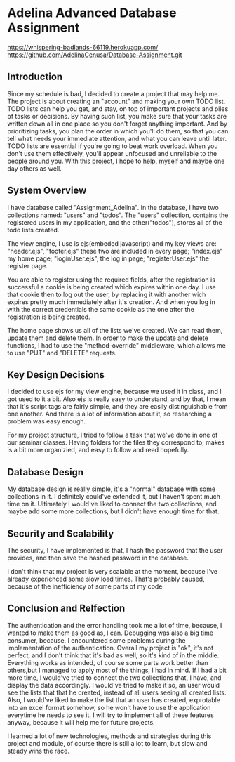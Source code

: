 # Adelina Advanced Database Assignment

https://whispering-badlands-66119.herokuapp.com/ 
https://github.com/AdelinaCenusa/Database-Assignment.git

## Introduction

Since my schedule is bad, I decided to create a project that may help me.
The project is about creating an "account" and making your own TODO list.
TODO lists can help you get, and stay, on top of important projects and piles of tasks or decisions.
By having such list, you make sure that your tasks are written down all in one place so you don't forget anything important. And by prioritizing tasks, you plan the order in which you'll do them, so that you can tell what needs your immediate attention, and what you can leave until later.
TODO lists are essential if you're going to beat work overload. When you don't use them effectively, you'll appear unfocused and unreliable to the people around you.
With this project, I hope to help, myself and maybe one day others as well.

## System Overview

I have database called "Assignment_Adelina".
In the database, I have two collections named: "users" and "todos".
The "users" collection, contains the registered users in my application, and the other("todos"), stores all of the todo lists created.

The view engine, I use is ejs(embeded javascript) and my key views are: "header.ejs", "footer.ejs" these two are included in every page; "index.ejs" my home page; "loginUser.ejs", the log in page; "registerUser.ejs" the register page.

You are able to register using the required fields, after the registration is successful a cookie is being created which expires within one day.
I use that cookie then to log out the user, by replacing it with another wich expires pretty much immediately after it's creation.
And when you log in with the correct credentials the same cookie as the one after the registration is being created.

The home page shows us all of the lists we've created.
We can read them, update them and delete them.
In order to make the update and delete functions, I had to use the "method-override" middleware, which allows me to use "PUT" and "DELETE" requests.

## Key Design Decisions

I decided to use ejs for my view engine, because we used it in class, and I got used to it a bit.
Also ejs is really easy to understand, and by that, I mean that it's script tags are fairly simple, and they are easily distinguishable from one another.
And there is a lot of information about it, so researching a problem was easy enough.

For my project structure, I tried to follow a task that we've done in one of our seminar classes.
Having folders for the files they correspond to, makes is a bit more organizied, and easy to follow and read hopefully.

## Database Design

My database design is really simple, it's a "normal" database with some collections in it.
I definitely could've extended it, but I haven't spent much time on it.
Ultimately I would've liked to connect the two collections, and maybe add some more collections, but I didn't have enough time for that.

## Security and Scalability

The security, I have implemented is that, I hash the password that the user provides, and then save the hashed password in the database.

I don't think that my project is very scalable at the moment, because I've already experienced some slow load times.
That's probably caused, because of the inefficiency of some parts of my code.

## Conclusion and Relfection

The authentication and the error handling took me a lot of time, because, I wanted to make them as good as, I can.
Debugging was also a big time consumer, because, I encountered some problems during the implementation of the authentication.
Overall my project is "ok", it's not perfect, and I don't think that it's bad as well, so it's kind of in the middle.
Everything works as intended, of course some parts work better than others,but I managed to apply most of the things, I had in mind.
If I had a bit more time, I would've tried to connect the two collections that, I have, and display the data accordingly.
I would've tried to make it so, an user would see the lists that that he created, instead of all users seeing all created lists.
Also, I would've liked to make the list that an user has created, exprotable into an excel format somehow, so he won't have to use the application everytime he needs to see it.
I will try to implement all of these features anyway, because it will help me for future projects.

I learned a lot of new technologies, methods and strategies during this project and module, of course there is still a lot to learn, but slow and steady wins the race.
